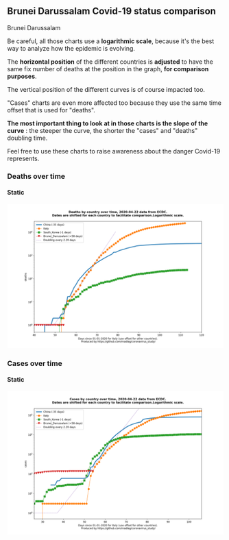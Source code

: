 ## Brunei Darussalam Covid-19 status comparison 

Brunei Darussalam



Be careful, all those charts use a **logarithmic scale**, because it's the best way to analyze how the epidemic is evolving.
 
The **horizontal position** of the different countries is **adjusted** to have the same fix number of deaths at the position in the graph, **for comparison purposes**.

The vertical position of the different curves is of course impacted too.

"Cases" charts are even more affected too because they use the same time offset that is used for "deaths".

**The most important thing to look at in those charts is the slope of the curve** : the steeper the curve, the shorter the "cases" and "deaths" doubling time.

Feel free to use these charts to raise awareness about the danger Covid-19 represents. 


 
### Deaths over time
 
#### Static
![Brunei Darussalam covid-19 deaths static chart](https://raw.githubusercontent.com/madlag/coronavirus_study/master/notebooks/graphs/2020-04-22/countries/Brunei_Darussalam/2020-04-22_Brunei_Darussalam_deaths.png "Brunei Darussalam covid-19 deaths static chart")   

 
### Cases over time
 
#### Static
![Brunei Darussalam covid-19 cases static chart](https://raw.githubusercontent.com/madlag/coronavirus_study/master/notebooks/graphs/2020-04-22/countries/Brunei_Darussalam/2020-04-22_Brunei_Darussalam_cases.png "Brunei Darussalam covid-19 cases static chart")   

